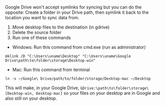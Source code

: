 Google Drive won't accept symlinks for syncing but you can do the opposite: Create a folder in your Drive path, then symlink it back to the location you want to sync data from.

1. Move desktop files to the destination (in gdrive)
2. Delete the source folder
3. Run one of these commands

  * Windows: Run this command from cmd.exe (run as administrator) 
  ```
  mklink /D "C:\Users\uname\Desktop" "C:\Users\uname\Google Drive\path\to\folder\storage\Desktop-win"
  ```
  * Mac: Run this command from terminal 
  ```
  ln -s ~/Google\ Drive/path/to/folder/storage/Desktop-mac ~/Desktop
  ```

This will make, in your Google Drive, `GDrive:\path\to\folder\storage\[Desktop-win, Desktop-mac]` so your files on your desktop are in Google and also still on your desktop.
